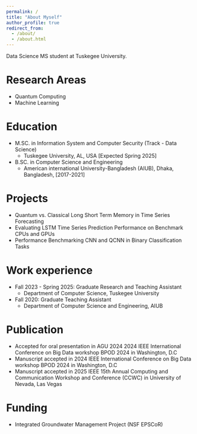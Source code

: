 ```yaml
---
permalink: /
title: "About Myself"
author_profile: true
redirect_from: 
  - /about/
  - /about.html
---
```


Data Science MS student at Tuskegee University.


Research Areas
======

* Quantum Computing
* Machine Learning


Education
======
* M.SC. in Information System and Computer Security (Track - Data Science)
	* Tuskegee University, AL, USA  [Expected Spring 2025]
* B.SC. in Computer Science and Engineering
	* American international University-Bangladesh (AIUB), Dhaka, Bangladesh, [2017-2021]

Projects
======

* Quantum vs. Classical Long Short Term Memory in Time Series Forecasting
* Evaluating LSTM Time Series Prediction Performance on Benchmark CPUs and GPUs
* Performance Benchmarking CNN and QCNN in Binary Classification Tasks


Work experience
======
* Fall 2023 - Spring 2025: Graduate Research and Teaching Assistant 
  * Department of Computer Science, Tuskegee University
* Fall 2020: Graduate Teaching Assistant 
  * Department of Computer Science and Engineering, AIUB
    
Publication 
======
* Accepted for oral presentation in AGU 2024 2024 IEEE International Conference on Big Data workshop BPOD 2024 in Washington, D.C
* Manuscript accepted in 2024 IEEE International Conference on Big Data workshop BPOD 2024 in Washington, D.C
* Manuscript accepted in 2025 IEEE 15th Annual Computing and Communication Workshop and Conference (CCWC) in University of Nevada, Las Vegas  

Funding
======
* Integrated Groundwater Management Project​ (NSF EPSCoR)
